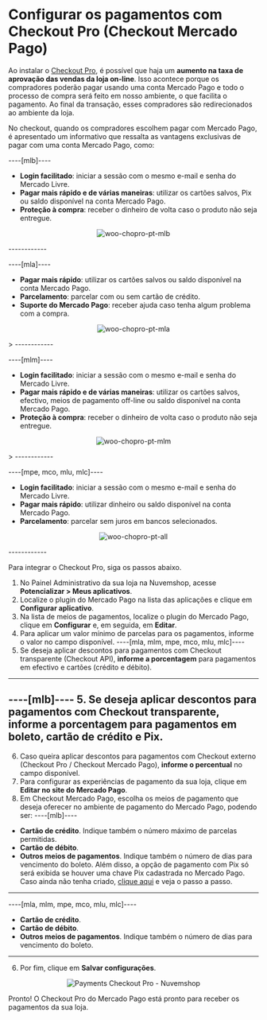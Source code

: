 # Configurar os pagamentos com Checkout Pro (Checkout Mercado Pago)
 
Ao instalar o [Checkout Pro](/developers/pt/docs/checkout-pro/landing), é possível que haja um **aumento na taxa de aprovação das vendas da loja on-line**. Isso acontece porque os compradores poderão pagar usando uma conta Mercado Pago e todo o processo de compra será feito em nosso ambiente, o que facilita o pagamento. Ao final da transação, esses compradores são redirecionados ao ambiente da loja.

No checkout, quando os compradores escolhem pagar com Mercado Pago, é apresentado um informativo que ressalta as vantagens exclusivas de pagar com uma conta Mercado Pago, como:

----[mlb]----
* **Login facilitado**: iniciar a sessão com o mesmo e-mail e senha do Mercado Livre.
* **Pagar mais rápido e de várias maneiras**: utilizar os cartões salvos, Pix ou saldo disponível na conta Mercado Pago.
* **Proteção à compra**: receber o dinheiro de volta caso o produto não seja entregue.

<center>

![woo-chopro-pt-mlb](/images/nuvemshop/nuvemshop-chopro-pt-mlb.png)

</center>
------------

----[mla]----
* **Pagar mais rápido**: utilizar os cartões salvos ou saldo disponível na conta Mercado Pago.
* **Parcelamento**: parcelar com ou sem cartão de crédito.
* **Suporte do Mercado Pago**: receber ajuda caso tenha algum problema com a compra.

<center>

![woo-chopro-pt-mla](/images/nuvemshop/nuvemshop-chopro-pt-mla.png)

</center>>
------------

----[mlm]----
* **Login facilitado**: iniciar a sessão com o mesmo e-mail e senha do Mercado Livre. 
* **Pagar mais rápido e de várias maneiras**: utilizar os cartões salvos, efectivo, meios de pagamento off-line ou saldo disponível na conta Mercado Pago.
* **Proteção à compra**: receber o dinheiro de volta caso o produto não seja entregue.

<center>

![woo-chopro-pt-mlm](/images/nuvemshop/nuvemshop-chopro-pt-mlm.png)

</center>>
------------

----[mpe, mco, mlu, mlc]----
* **Login facilitado**: iniciar a sessão com o mesmo e-mail e senha do Mercado Livre. 
* **Pagar mais rápido**: utilizar dinheiro ou saldo disponível na conta Mercado Pago. 
* **Parcelamento**: parcelar sem juros em bancos selecionados.

<center>

![woo-chopro-pt-all](/images/nuvemshop/nuvemshop-chopro-pt-all.png)

</center>
------------
 
Para integrar o Checkout Pro, siga os passos abaixo.

1. No Painel Administrativo da sua loja na Nuvemshop, acesse **Potencializar > Meus aplicativos**. 
2. Localize o plugin do Mercado Pago na lista das aplicações e clique em **Configurar aplicativo**.
3. Na lista de meios de pagamentos, localize o plugin do Mercado Pago, clique em **Configurar** e, em seguida, em **Editar**.
4. Para aplicar um valor mínimo de parcelas para os pagamentos, informe o valor no campo disponível.
----[mla, mlm, mpe, mco, mlu, mlc]---- 
5. Se deseja aplicar descontos para pagamentos com Checkout transparente (Checkout API), **informe a porcentagem** para pagamentos em efectivo e cartões (crédito e débito).
------------
----[mlb]---- 
5. Se deseja aplicar descontos para pagamentos com Checkout transparente, **informe a porcentagem** para pagamentos em boleto, cartão de crédito e Pix.
------------
6. Caso queira aplicar descontos para pagamentos com Checkout externo (Checkout Pro / Checkout Mercado Pago), **informe o percentual** no campo disponível.
7. Para configurar as experiências de pagamento da sua loja, clique em **Editar no site do Mercado Pago**.
8. Em Checkout Mercado Pago, escolha os meios de pagamento que deseja oferecer no ambiente de pagamento do Mercado Pago, podendo ser: 
 ----[mlb]---- 
 * **Cartão de crédito**. Indique também o número máximo de parcelas permitidas.
 * **Cartão de débito**.
 * **Outros meios de pagamentos**. Indique também o número de dias para vencimento do boleto. Além disso, a opção de pagamento com Pix só será exibida se houver uma chave Pix cadastrada no Mercado Pago. Caso ainda não tenha criado, [clique aqui](https://www.youtube.com/watch?v=60tApKYVnkA) e veja o passo a passo.

 ------------ 
----[mla, mlm, mpe, mco, mlu, mlc]---- 
 * **Cartão de crédito**.
 * **Cartão de débito**.
 * **Outros meios de pagamentos**. Indique também o número de dias para vencimento do boleto.
  ------------
6. Por fim, clique em **Salvar configurações**.

<center>

![Payments Checkout Pro - Nuvemshop](/images/nuvemshop/cho-pro-pt.gif)

</center>

Pronto! O Checkout Pro do Mercado Pago está pronto para receber os pagamentos da sua loja.